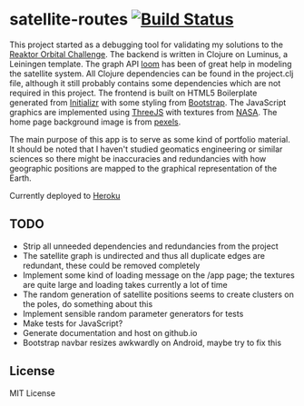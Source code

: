 # satellite-routes [![Build Status](https://travis-ci.org/matiaslindgren/satellite-routes.svg?branch=master)](https://travis-ci.org/matiaslindgren/satellite-routes)

This project started as a debugging tool for validating my solutions to the [Reaktor Orbital Challenge](https://reaktor.com/orbital-challenge). The backend is written in Clojure on Luminus, a Leiningen template. The graph API [loom](https://github.com/aysylu/loom) has been of great help in modeling the satellite system. All Clojure dependencies can be found in the project.clj file, although it still probably contains some dependencies which are not required in this project. The frontend is built on HTML5 Boilerplate generated from [Initializr](http://www.initializr.com/) with some styling from [Bootstrap](http://getbootstrap.com/). The JavaScript graphics are implemented using [ThreeJS](http://threejs.org/) with textures from [NASA](http://visibleearth.nasa.gov/). The home page background image is from [pexels](https://www.pexels.com/photo/earth-space-cosmos-5439/).

The main purpose of this app is to serve as some kind of portfolio material. It should be noted that I haven't studied geomatics engineering or similar sciences so there might be inaccuracies and redundancies with how geographic positions are mapped to the graphical representation of the Earth.

Currently deployed to [Heroku](http://satellite-thing.herokuapp.com/)


## TODO

- Strip all unneeded dependencies and redundancies from the project
- The satellite graph is undirected and thus all duplicate edges are redundant, these could be removed completely
- Implement some kind of loading message on the /app page; the textures are quite large and loading takes currently a lot of time
- The random generation of satellite positions seems to create clusters on the poles, do something about this
- Implement sensible random parameter generators for tests
- Make tests for JavaScript?
- Generate documentation and host on github.io
- Bootstrap navbar resizes awkwardly on Android, maybe try to fix this


## License

MIT License
